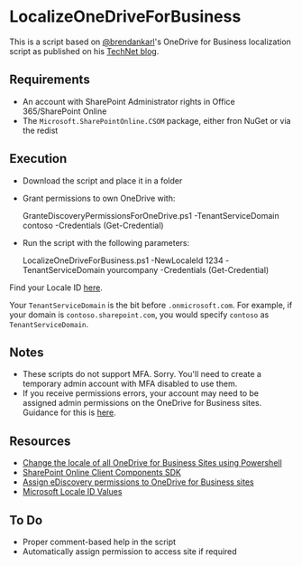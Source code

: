 # LocalizeOneDriveForBusiness

This is a script based on [@brendankarl](https://github.com/brendankarl)'s OneDrive for Business localization script as published on his [TechNet blog](https://blogs.technet.microsoft.com/fromthefield/2015/04/13/office-365-change-the-locale-of-all-onedrive-for-business-sites-using-powershell/).

## Requirements
* An account with SharePoint Administrator rights in Office 365/SharePoint Online
* The `Microsoft.SharePointOnline.CSOM` package, either fron NuGet or via the redist

## Execution
* Download the script and place it in a folder
* Grant permissions to own OneDrive with:

    GranteDiscoveryPermissionsForOneDrive.ps1 -TenantServiceDomain contoso -Credentials (Get-Credential)

* Run the script with the following parameters:

    LocalizeOneDriveForBusiness.ps1 -NewLocaleId 1234 -TenantServiceDomain yourcompany -Credentials (Get-Credential)

Find your Locale ID [here](https://msdn.microsoft.com/en-us/library/ms912047%28v=winembedded.10%29.aspx?f=255&MSPPError=-2147217396).

Your `TenantServiceDomain` is the bit before `.onmicrosoft.com`. For example, if your domain is 
`contoso.sharepoint.com`, you would specify `contoso` as `TenantServiceDomain`.

## Notes

* These scripts do not support MFA. Sorry. You'll need to create a temporary admin account with MFA disabled to use them.
* If you receive permissions errors, your account may need to be assigned admin permissions on the OneDrive for Business sites. Guidance for this is [here](https://support.office.com/en-gb/article/Assign-eDiscovery-permissions-to-OneDrive-for-Business-sites-422858ff-917b-46d4-9e5b-3397f60eee4d?ui=en-US&rs=en-GB&ad=GB).


## Resources

* [Change the locale of all OneDrive for Business Sites using Powershell](https://blogs.technet.microsoft.com/fromthefield/2015/04/13/office-365-change-the-locale-of-all-onedrive-for-business-sites-using-powershell/)
* [SharePoint Online Client Components SDK](https://www.microsoft.com/en-us/download/details.aspx?id=42038)
* [Assign eDiscovery permissions to OneDrive for Business sites](https://support.office.com/en-gb/article/Assign-eDiscovery-permissions-to-OneDrive-for-Business-sites-422858ff-917b-46d4-9e5b-3397f60eee4d?ui=en-US&rs=en-GB&ad=GB)
* [Microsoft Locale ID Values](https://msdn.microsoft.com/en-us/library/ms912047%28v=winembedded.10%29.aspx?f=255&MSPPError=-2147217396)

## To Do

* Proper comment-based help in the script
* Automatically assign permission to access site if required